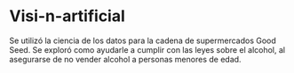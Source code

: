 # Visi-n-artificial
Se utilizó la ciencia de los datos para la cadena de supermercados Good Seed. Se exploró como ayudarle a cumplir con las leyes sobre el alcohol, al asegurarse de no vender alcohol a personas menores de edad.   
